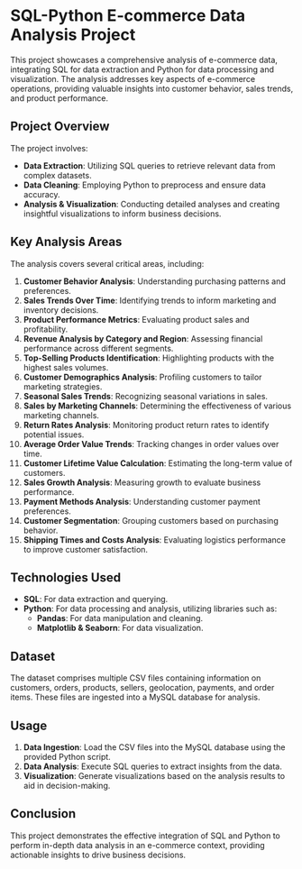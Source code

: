 # SQL-Python E-commerce Data Analysis Project

This project showcases a comprehensive analysis of e-commerce data, integrating SQL for data extraction and Python for data processing and visualization. The analysis addresses key aspects of e-commerce operations, providing valuable insights into customer behavior, sales trends, and product performance.

## Project Overview

The project involves:

- **Data Extraction**: Utilizing SQL queries to retrieve relevant data from complex datasets.
- **Data Cleaning**: Employing Python to preprocess and ensure data accuracy.
- **Analysis & Visualization**: Conducting detailed analyses and creating insightful visualizations to inform business decisions.

## Key Analysis Areas

The analysis covers several critical areas, including:

1. **Customer Behavior Analysis**: Understanding purchasing patterns and preferences.
2. **Sales Trends Over Time**: Identifying trends to inform marketing and inventory decisions.
3. **Product Performance Metrics**: Evaluating product sales and profitability.
4. **Revenue Analysis by Category and Region**: Assessing financial performance across different segments.
5. **Top-Selling Products Identification**: Highlighting products with the highest sales volumes.
6. **Customer Demographics Analysis**: Profiling customers to tailor marketing strategies.
7. **Seasonal Sales Trends**: Recognizing seasonal variations in sales.
8. **Sales by Marketing Channels**: Determining the effectiveness of various marketing channels.
9. **Return Rates Analysis**: Monitoring product return rates to identify potential issues.
10. **Average Order Value Trends**: Tracking changes in order values over time.
11. **Customer Lifetime Value Calculation**: Estimating the long-term value of customers.
12. **Sales Growth Analysis**: Measuring growth to evaluate business performance.
13. **Payment Methods Analysis**: Understanding customer payment preferences.
14. **Customer Segmentation**: Grouping customers based on purchasing behavior.
15. **Shipping Times and Costs Analysis**: Evaluating logistics performance to improve customer satisfaction.

## Technologies Used

- **SQL**: For data extraction and querying.
- **Python**: For data processing and analysis, utilizing libraries such as:
  - **Pandas**: For data manipulation and cleaning.
  - **Matplotlib & Seaborn**: For data visualization.

## Dataset

The dataset comprises multiple CSV files containing information on customers, orders, products, sellers, geolocation, payments, and order items. These files are ingested into a MySQL database for analysis.

## Usage

1. **Data Ingestion**: Load the CSV files into the MySQL database using the provided Python script.
2. **Data Analysis**: Execute SQL queries to extract insights from the data.
3. **Visualization**: Generate visualizations based on the analysis results to aid in decision-making.

## Conclusion

This project demonstrates the effective integration of SQL and Python to perform in-depth data analysis in an e-commerce context, providing actionable insights to drive business decisions.
